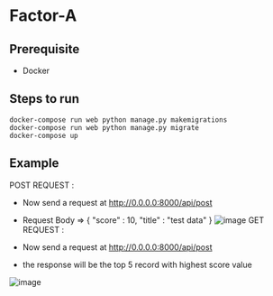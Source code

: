 # Factor-A
## Prerequisite
- Docker

## Steps to run
```
docker-compose run web python manage.py makemigrations
docker-compose run web python manage.py migrate
docker-compose up
```
## Example

POST REQUEST :
- Now send a request at http://0.0.0.0:8000/api/post
- Request Body => {
   "score" : 10,
   "title" : "test data"
}
![image](https://drive.google.com/uc?export=view&id=143KFDKki-uN4PEu3Mv01WRy9p8p67v0t)
GET REQUEST :

- Now send a request at http://0.0.0.0:8000/api/post
- the response will be the top 5 record with highest score value

![image](https://drive.google.com/uc?export=view&id=1M0K1SB4wpfueMbsfT-vOvOao-0oO-kEo)